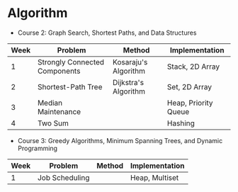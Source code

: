 # Algorithm

* Course 2: Graph Search, Shortest Paths, and Data Structures

| Week  | 	          Problem            |     Method    |  Implementation |
| ----- | ------------------------------ | ------------- | ------------- |
|   1   | Strongly Connected Components  | Kosaraju's Algorithm |  Stack, 2D Array  |
|   2   |            Shortest-Path Tree  | Dijkstra's Algorithm |   Set, 2D Array |
|   3   |            Median Maintenance  |            | Heap, Priority Queue |
|   4   |            Two Sum    |             | Hashing|

* Course 3: Greedy Algorithms, Minimum Spanning Trees, and Dynamic Programming

| Week  | 	          Problem            |     Method    | Implementation |
| ----- | ------------------------------ | ------------- | ------------- |
|   1   |                Job Scheduling  |  | Heap, Multiset |
